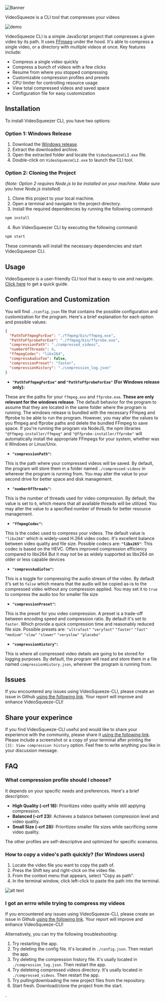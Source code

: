 ![Banner](./img/banner.png)

VideoSqueeze is a CLI tool that compresses your videos


![demo](./img/demo.gif)


VideoSqueeze CLI is a simple JavaScript project that compresses a given video by its path. It uses [FFmpeg](https://github.com/FFmpeg/FFmpeg) under the hood. It's able to compress a single video, or a directory with multiple videos at once. Key features include:
- Compress a single video quickly
- Compress a bunch of videos with a few clicks
- Resume from where you stopped compressing
- Customizable compression profiles and presets
- CPU limiter for controlling resource usage
- View total compressed videos and saved space
- Configuration file for easy customization


## Installation
To install VideoSqueezer CLI, you have two options:

### Option 1: Windows Release
1. Download the [Windows release](https://github.com/CuzImAzizx/VideoSqueeze-CLI/releases/tag/v1.0.0).
2. Extract the downloaded archive.
3. Open the extracted folder and locate the `VideoSqueezeCLI.exe` file.
4. Double-click on `VideoSqueezeCLI.exe` to launch the CLI tool.

### Option 2: Cloning the Project
(*Note: Option 2 requires Node.js to be installed on your machine. Make sure you have Node.js installed*)
1. Clone this project to your local machine.
2. Open a terminal and navigate to the project directory.
3. Install the required dependencies by running the following command:

```sh
npm install
```

4. Run VideoSqueezer CLI by executing the following command:

```sh
npm start
```

These commands will install the necessary dependencies and start VideoSqueezer CLI.


## Usage

VideoSqueeze is a user-friendly CLI tool that is easy to use and navigate. [Click here](GUIDE.md) to get a quick guide.


## Configuration and Customization
You will find `./config.json` file that contains the possible configuration and customization for the program. Here's a brief explanation for each option and possible values:
```json
{
  "PathToFfmpegForExe": "./ffmpeg/bin/ffmpeg.exe",
  "PathToFfprobeForExe": "./ffmpeg/bin/ffprobe.exe",
  "compressionPath": "./compressed_videos",
  "numberOfThreads": 0,
  "ffmpegCodec": "libx264",
  "compressAudioToo": false,
  "compressionPreset": "faster",
  "compressionHistory": "./compression_log.json" 
}
```


- **`"PathToFfmpegForExe"` and `"PathToFfprobeForExe"` (For Windows release only):**

These are the paths for your `ffmpeg.exe` and `ffprobe.exe`. **These are only relevant for the windows release**. The default behavior for the program to assume that they are located in the same folder where the program is running. The windows release is bundled with the necessary FFmpeg and ffprobe to be able to run the program. However, you may alter the values to you ffmpeg and ffprobe paths and delete the bundled FFmpeg to save space.
If you're running the program via NodeJS, the npm libraries `"@ffmpeg-installer/ffmpeg"` and `"@ffprobe-installer/ffprobe"` will automatically install the appropriate FFmpegs for your system, whether was it Windows or Linux/Unix.  

- **`"compressionPath"`:**

This is the path where your compressed videos will be saved. By default, the program will store them in a folder named `./compressed-videos` in wherever the program is running from. You may alter the value to your second drive for better space and disk management. 

- **`"numberOfThreads"`:**

This is the number of threads used for video compression. By default, the value is set to `0`, which means that all available threads will be utilized. You may alter the value to a specified number of threads for better resource management.  

- **`"ffmpegCodec"`:**

This is the codec used to compress your videos. The default value is `"libx264"` which is widely-used H.264 video codec. It's excellent balance between video quality and file size. Possible codecs are:
**`"libx265"`**: This codec is based on the HEVC. Offers improved compression efficiency compared to libx264 But it may not be as widely supported as libx264 on older or less capable devices

- **`"compressAudioToo"`:**

This is a toggle for compressing the audio stream of the video. By default it's set to `false` which means that the audio will be copied as-is to the compressed video without any compression applied. You may set it to `true` to compress the audio too for smaller file size

- **`"compressionPreset"`:**

This is the preset for you video compression. A preset is a trade-off between encoding speed and compression ratio. By default it's set to `faster`. Which provide a quick compression time and reasonably reduced file size. Possible presets are:
`"ultrafast"` `"veryfast"` `"faster"` `"fast"` `"medium"` `"slow"` `"slower"` `"veryslow"` `"placebo"`

- **`"compressionHistory"`:**

This is where all compressed video details are going to be stored for logging purposes. By default, the program will read and store them in a file named `compressionHistory.json`, wherever the program is running from.


## Issues
If you encountered any issues using VideoSqueeze-CLI, please create an issue in Github [using the following link](https://github.com/CuzImAzizx/VideoSqueeze-CLI/issues/new?assignees=&labels=bug&projects=&template=bug-report.md&title=Encountered+a+bug+while+using+VideoSqueeze-CLI). Your report will improve and enhance VideoSqueeze-CLI!


## Share your experince
If you find VideoSqueeze-CLI useful and would like to share your experience with the community, please share it [using the following link](https://github.com/CuzImAzizx/VideoSqueeze-CLI/discussions/new?category=share). Please include a screenshot or a copy of your terminal after printing the `[3]: View compression history` option. Feel free to write anything you like in your discussion message.


## FAQ

### What compression profile should I choose?
It depends on your specific needs and preferences. Here's a brief description:
* **High Quality (-crf 18):** Prioritizes video quality while still applying compression.
* **Balanced (-crf 23):** Achieves a balance between compression level and video quality.
* **Small Size (-crf 28):** Prioritizes smaller file sizes while sacrificing some video quality.

The other profiles are self-descriptive and optimized for specific scenarios.

### How to copy a video's path quickly? (for Windows users)
1. Locate the video file you want to copy the path of.
2. Press the Shift key and right-click on the video file.
3. From the context menu that appears, select "Copy as path".
4. In the terminal window, click left-click to paste the path into the terminal.

![alt text](./img/context-menu.png)


### I got an errro while trying to compress my videos
If you encountered any issues using VideoSqueeze-CLI, please create an issue in Github [using the following link](https://github.com/CuzImAzizx/VideoSqueeze-CLI/issues/new?assignees=&labels=bug&projects=&template=bug-report.md&title=Encountered+a+bug+while+using+VideoSqueeze-CLI). Your report will improve and enhance VideoSqueeze-CLI!

Alternatively, you can try the following troubleshooting:
1. Try restarting the app.
2. Try deleting the config file. It's located in `./config.json`. Then restart the app.
3. Try deleting the compression history file. It's usally located in `./compression_log.json`. Then restart the app.
4. Try deleteing compressed videos directory. It's usally located in `./compressed_videos`. Then restart the app.
5. Try pulling/downloading the new project files from the repository.
6. Start fresh. Download/clone the project from the start.


.